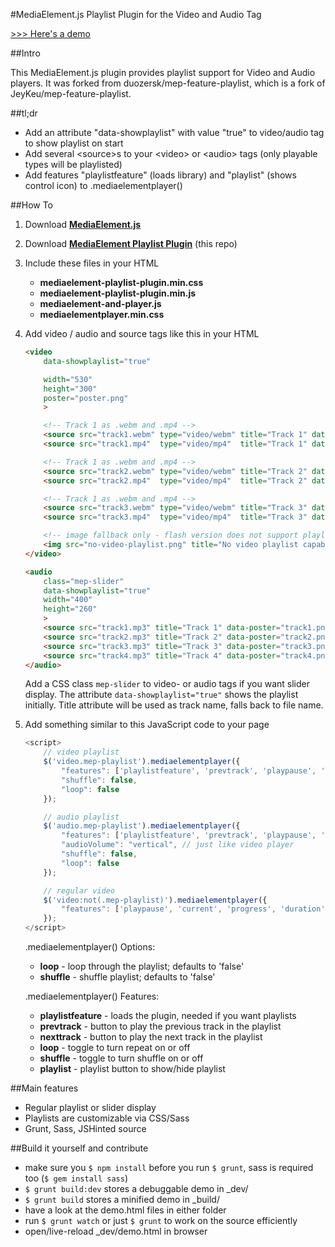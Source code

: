 #MediaElement.js Playlist Plugin for the Video and Audio Tag

[>>> Here's a demo](http://www.roccogeorgi.com/demos/mediaelement-playlist-plugin/demo.html)

##Intro 

This MediaElement.js plugin provides playlist support for Video and Audio players.
It was forked from duozersk/mep-feature-playlist, which is a fork of JeyKeu/mep-feature-playlist.

##tl;dr

- Add an attribute "data-showplaylist" with value "true" to video/audio tag to show playlist on start
- Add several &lt;source&gt;s to your &lt;video&gt; or &lt;audio&gt; tags (only playable types will be playlisted)
- Add features "playlistfeature" (loads library) and "playlist" (shows control icon) to .mediaelementplayer()


##How To

1. Download **[MediaElement.js](http://mediaelementjs.com/)**

2. Download **[MediaElement Playlist Plugin](https://github.com/rocco/mediaelement-playlist-plugin/archive/master.zip)** (this repo)

3. Include these files in your HTML
    * **mediaelement-playlist-plugin.min.css**
    * **mediaelement-playlist-plugin.min.js**
    * **mediaelement-and-player.js**
    * **mediaelementplayer.min.css**

5. Add video / audio  and source tags like this in your HTML

    ```html
    <video 
        data-showplaylist="true" 

        width="530" 
        height="300" 
        poster="poster.png" 
        >

        <!-- Track 1 as .webm and .mp4 -->
        <source src="track1.webm" type="video/webm" title="Track 1" data-poster="track1.png">
        <source src="track1.mp4"  type="video/mp4"  title="Track 1" data-poster="track1.png">

        <!-- Track 1 as .webm and .mp4 -->
        <source src="track2.webm" type="video/webm" title="Track 2" data-poster="track2.png">
        <source src="track2.mp4"  type="video/mp4"  title="Track 2" data-poster="track2.png">

        <!-- Track 1 as .webm and .mp4 -->
        <source src="track3.webm" type="video/webm" title="Track 3" data-poster="track3.png">
        <source src="track3.mp4"  type="video/mp4"  title="Track 3" data-poster="track3.png">

        <!-- image fallback only - flash version does not support playlists -->
        <img src="no-video-playlist.png" title="No video playlist capabilities.">
    </video>

    <audio 
        class="mep-slider" 
        data-showplaylist="true" 
        width="400" 
        height="260" 
        >
        <source src="track1.mp3" title="Track 1" data-poster="track1.png" type="audio/mpeg">
        <source src="track2.mp3" title="Track 2" data-poster="track2.png" type="audio/mpeg">
        <source src="track3.mp3" title="Track 3" data-poster="track3.png" type="audio/mpeg">
        <source src="track4.mp3" title="Track 4" data-poster="track4.png" type="audio/mpeg">
    </audio>
    ```

    Add a CSS class `mep-slider` to video- or audio tags if you want slider display.
    The attribute `data-showplaylist="true"` shows the playlist initially.
    Title attribute will be used as track name, falls back to file name.

6. Add something similar to this JavaScript code to your page

    ```javascript
    <script>
        // video playlist
        $('video.mep-playlist').mediaelementplayer({
            "features": ['playlistfeature', 'prevtrack', 'playpause', 'nexttrack', 'loop', 'shuffle', 'current', 'progress', 'duration', 'volume', 'playlist', 'fullscreen'],
            "shuffle": false,
            "loop": false
        });

        // audio playlist
        $('audio.mep-playlist').mediaelementplayer({
            "features": ['playlistfeature', 'prevtrack', 'playpause', 'nexttrack', 'loop', 'shuffle', 'current', 'progress', 'duration', 'volume', 'playlist'],
            "audioVolume": "vertical", // just like video player
            "shuffle": false,
            "loop": false
        });

        // regular video
        $('video:not(.mep-playlist)').mediaelementplayer({
            "features": ['playpause', 'current', 'progress', 'duration', 'tracks', 'volume', 'fullscreen'],
        });
    </script>
    ```

    .mediaelementplayer() Options:
    - **loop** - loop through the playlist; defaults to 'false'
    - **shuffle** - shuffle playlist; defaults to 'false'

    .mediaelementplayer() Features:
    - **playlistfeature** - loads the plugin, needed if you want playlists
    - **prevtrack** - button to play the previous track in the playlist
    - **nexttrack** - button to play the next track in the playlist
    - **loop** - toggle to turn repeat on or off
    - **shuffle** - toggle to turn shuffle on or off
    - **playlist** - playlist button to show/hide playlist


##Main features

- Regular playlist or slider display
- Playlists are customizable via CSS/Sass
- Grunt, Sass, JSHinted source

##Build it yourself and contribute

- make sure you `$ npm install` before you run `$ grunt`, sass is required too (`$ gem install sass`)
- `$ grunt build:dev` stores a debuggable demo in _dev/
- `$ grunt build` stores a minified demo in _build/
- have a look at the demo.html files in either folder
- run `$ grunt watch` or just `$ grunt` to work on the source efficiently
- open/live-reload _dev/demo.html in browser
